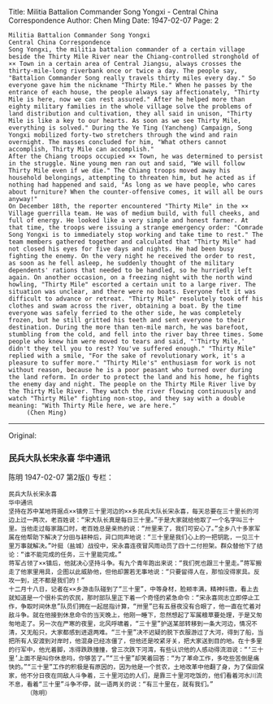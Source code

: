 Title: Militia Battalion Commander Song Yongxi - Central China Correspondence
Author: Chen Ming
Date: 1947-02-07
Page: 2

    Militia Battalion Commander Song Yongxi
    Central China Correspondence
    Song Yongxi, the militia battalion commander of a certain village beside the Thirty Mile River near the Chiang-controlled stronghold of ×× Town in a certain area of Central Jiangsu, always crosses the thirty-mile-long riverbank once or twice a day. The people say, "Battalion Commander Song really travels thirty miles every day." So everyone gave him the nickname "Thirty Mile." When he passes by the entrance of each house, the people always say affectionately, "Thirty Mile is here, now we can rest assured." After he helped more than eighty military families in the whole village solve the problems of land distribution and cultivation, they all said in unison, "Thirty Mile is like a key to our hearts. As soon as we see Thirty Mile, everything is solved." During the Ye Ting (Yancheng) Campaign, Song Yongxi mobilized forty-two stretchers through the wind and rain overnight. The masses concluded for him, "What others cannot accomplish, Thirty Mile can accomplish."
    After the Chiang troops occupied ×× Town, he was determined to persist in the struggle. Nine young men ran out and said, "We will follow Thirty Mile even if we die." The Chiang troops moved away his household belongings, attempting to threaten him, but he acted as if nothing had happened and said, "As long as we have people, who cares about furniture? When the counter-offensive comes, it will all be ours anyway!"
    On December 18th, the reporter encountered "Thirty Mile" in the ×× Village guerrilla team. He was of medium build, with full cheeks, and full of energy. He looked like a very simple and honest farmer. At that time, the troops were issuing a strange emergency order: "Comrade Song Yongxi is to immediately stop working and take time to rest." The team members gathered together and calculated that "Thirty Mile" had not closed his eyes for five days and nights. He had been busy fighting the enemy. On the very night he received the order to rest, as soon as he fell asleep, he suddenly thought of the military dependents' rations that needed to be handled, so he hurriedly left again. On another occasion, on a freezing night with the north wind howling, "Thirty Mile" escorted a certain unit to a large river. The situation was unclear, and there were no boats. Everyone felt it was difficult to advance or retreat. "Thirty Mile" resolutely took off his clothes and swam across the river, obtaining a boat. By the time everyone was safely ferried to the other side, he was completely frozen, but he still gritted his teeth and sent everyone to their destination. During the more than ten-mile march, he was barefoot, stumbling from the cold, and fell into the river bay three times. Some people who knew him were moved to tears and said, "'Thirty Mile,' didn't they tell you to rest? You've suffered enough." "Thirty Mile" replied with a smile, "For the sake of revolutionary work, it's a pleasure to suffer more." "Thirty Mile's" enthusiasm for work is not without reason, because he is a poor peasant who turned over during the land reform. In order to protect the land and his home, he fights the enemy day and night. The people on the Thirty Mile River live by the Thirty Mile River. They watch the river flowing continuously and watch "Thirty Mile" fighting non-stop, and they say with a double meaning: "With Thirty Mile here, we are here."
         (Chen Ming)



<hr /> 

Original: 


### 民兵大队长宋永喜  华中通讯
陈明
1947-02-07
第2版()
专栏：

    民兵大队长宋永喜
    华中通讯
    坚持在苏中某地蒋据点××镇旁三十里河边的××乡民兵大队长宋永喜，每天总要在三十里长的河边上过一两次，老百姓说：“宋大队长真是每日三十里。”于是大家就给他取了一个名字叫三十里。当他走过每家路口时，老百姓总是亲热的说：“卅里来了，我们可安心了。”全乡八十多家军属在他帮助下解决了分田与耕种后，异口同声地说：“三十里是我们心上的一把钥匙，一见三十里万事就解决。”叶挺（盐城）战役中，宋永喜连夜冒风雨动员了四十二付担架。群众替他下了结论：“谁不能完成的任务，三十里能完成。”
    蒋军占领了××镇后，他就决心坚持斗争。有九个青年跑出来说：“我们死也跟三十里走。”蒋军搬走了他家里用具，企图以此威胁他，但他却置若无事地说：“只要留得人在，那怕没得家具。反攻一到，还不都是我们的！”
    十二月十八日，记者在××乡游击队碰到了“三十里”，中等身材，脸颊丰满，精神抖擞，看上去就知道是一个很朴实的农民，那时部队里正下着一个奇怪的紧急命令：“宋永喜同志立即停止工作，争取时间休息”队员们拥在一起屈指计算，“卅里”已有五昼夜没有合眼了，他一直在忙着对敌斗争。就在他接到休息命令的当天晚上，他刚一睡下，忽然想起了军属粮草要处理，于是又匆匆地走了。另一次在严寒的夜里，北风呼啸着，“三十里”护送某部转移到一条大河边，情况不清，又无船只，大家都感到进退两难。“三十里”决不迟疑的脱下衣服游过了大河，得到了船，当把所有人安渡到对岸时，他混身已经冻僵了，但他还是咬紧牙关，把大家送到目的地。在十多里的行军中，他光着脚，冻得跌跌撞撞，曾三次跌下河湾，有些认识他的人感动得流泪说：“‘三十里’上面不是叫你休息吗，你够苦了。”“三十里”却笑着回答：“为了革命工作，多吃些苦倒是痛快的。”“三十里”工作的积极是有原因的，因为他是一个贫农，土地改革中他翻了身，为了保田保家，他不分日夜在同敌人斗争着，三十里河边的人们，是靠三十里河吃饭的，他们看着河水川流不息，看着“三十里”斗争不停，就一语两关的说：“有三十里在，就有我们。”         
         （陈明）
